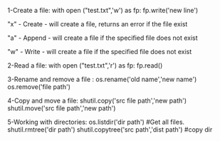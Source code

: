 
1-Create a file:
with open ("test.txt",'w') as fp:
    fp.write('new line')

"x" - Create - will create a file, returns an error if the file exist

"a" - Append - will create a file if the specified file does not exist

"w" - Write - will create a file if the specified file does not exist

2-Read a file:
with open ("test.txt",'r') as fp:
    fp.read()

3-Rename and remove a file :
 os.rename('old name','new name')
 os.remove('file path')

4-Copy and move a file:
 shutil.copy('src file path','new path')
 shutil.move('src file path','new path')

5-Working with directories:
 os.listdir('dir path') #Get all files.
 shutil.rmtree('dir path')
 shutil.copytree('src path','dist path') #copy dir
